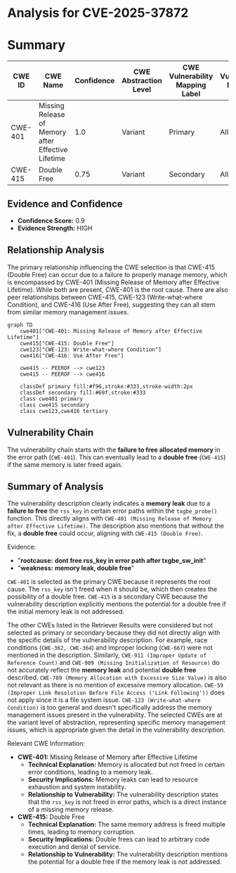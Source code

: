 # Analysis for CVE-2025-37872

# Summary

| CWE ID | CWE Name | Confidence | CWE Abstraction Level | CWE Vulnerability Mapping Label | CWE-Vulnerability Mapping Notes |
|---|---|---|---|---|---|
| CWE-401 | Missing Release of Memory after Effective Lifetime | 1.0 | Variant | Primary | Allowed |
| CWE-415 | Double Free | 0.75 | Variant | Secondary | Allowed |

## Evidence and Confidence

*   **Confidence Score:** 0.9
*   **Evidence Strength:** HIGH

## Relationship Analysis

The primary relationship influencing the CWE selection is that CWE-415 (Double Free) can occur due to a failure to properly manage memory, which is encompassed by CWE-401 (Missing Release of Memory after Effective Lifetime). While both are present, CWE-401 is the root cause. There are also peer relationships between CWE-415, CWE-123 (Write-what-where Condition), and CWE-416 (Use After Free), suggesting they can all stem from similar memory management issues.

```mermaid
graph TD
    cwe401["CWE-401: Missing Release of Memory after Effective Lifetime"]
    cwe415["CWE-415: Double Free"]
    cwe123["CWE-123: Write-what-where Condition"]
    cwe416["CWE-416: Use After Free"]
    
    cwe415 -- PEEROF --> cwe123
    cwe415 -- PEEROF --> cwe416
    
    classDef primary fill:#f96,stroke:#333,stroke-width:2px
    classDef secondary fill:#69f,stroke:#333
    class cwe401 primary
    class cwe415 secondary
    class cwe123,cwe416 tertiary
```

## Vulnerability Chain

The vulnerability chain starts with the **failure to free allocated memory** in the error path (`CWE-401`). This can eventually lead to a **double free** (`CWE-415`) if the same memory is later freed again.

## Summary of Analysis

The vulnerability description clearly indicates a **memory leak** due to a **failure to free** the `rss_key` in certain error paths within the `txgbe_probe()` function. This directly aligns with `CWE-401 (Missing Release of Memory after Effective Lifetime)`. The description also mentions that without the fix, a **double free** could occur, aligning with `CWE-415 (Double Free)`.

Evidence:
- "**rootcause:** **dont free rss_key in error path after txgbe_sw_init**"
- "**weakness:** **memory leak, double free**"

`CWE-401` is selected as the primary CWE because it represents the root cause. The `rss_key` isn't freed when it should be, which then creates the possibility of a double free. `CWE-415` is a secondary CWE because the vulnerability description explicitly mentions the potential for a double free if the initial memory leak is not addressed.

The other CWEs listed in the Retriever Results were considered but not selected as primary or secondary because they did not directly align with the specific details of the vulnerability description. For example, race conditions (`CWE-362, CWE-364`) and improper locking (`CWE-667`) were not mentioned in the description. Similarly, `CWE-911 (Improper Update of Reference Count)` and `CWE-909 (Missing Initialization of Resource)` do not accurately reflect the **memory leak** and potential **double free** described. `CWE-789 (Memory Allocation with Excessive Size Value)` is also not relevant as there is no mention of excessive memory allocation. `CWE-59 (Improper Link Resolution Before File Access ('Link Following'))` does not apply since it is a file system issue. `CWE-123 (Write-what-where Condition)` is too general and doesn't specifically address the memory management issues present in the vulnerability.
The selected CWEs are at the variant level of abstraction, representing specific memory management issues, which is appropriate given the detail in the vulnerability description.

Relevant CWE Information:
*   **CWE-401:** Missing Release of Memory after Effective Lifetime
    *   **Technical Explanation:** Memory is allocated but not freed in certain error conditions, leading to a memory leak.
    *   **Security Implications:** Memory leaks can lead to resource exhaustion and system instability.
    *   **Relationship to Vulnerability:** The vulnerability description states that the `rss_key` is not freed in error paths, which is a direct instance of a missing memory release.
*   **CWE-415:** Double Free
    *   **Technical Explanation:** The same memory address is freed multiple times, leading to memory corruption.
    *   **Security Implications:** Double frees can lead to arbitrary code execution and denial of service.
    *   **Relationship to Vulnerability:** The vulnerability description mentions the potential for a double free if the memory leak is not addressed.